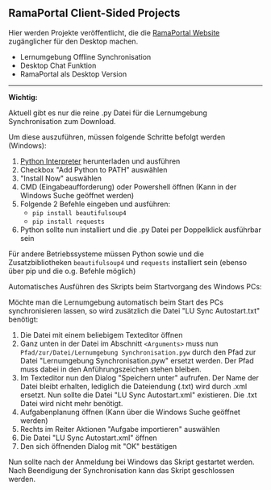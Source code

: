 ## RamaPortal Client-Sided Projects

Hier werden Projekte veröffentlicht, die die [RamaPortal Website](https://portal.rama-mainz.de "Zum RamaPortal") zugänglicher für den Desktop machen.

* Lernumgebung Offline Synchronisation
* Desktop Chat Funktion
* RamaPortal als Desktop Version

__ __

**Wichtig:**

Aktuell gibt es nur die reine .py Datei für die Lernumgebung Synchronisation zum Download.

Um diese auszuführen, müssen folgende Schritte befolgt werden (Windows):

1. [Python Interpreter](https://www.python.org/downloads/ "Zum Python Download") herunterladen und ausführen
2. Checkbox "Add Python to PATH" auswählen
3. "Install Now" auswählen
4. CMD (Eingabeaufforderung) oder Powershell öffnen (Kann in der Windows Suche geöffnet werden)
5. Folgende 2 Befehle eingeben und ausführen:
   * `pip install beautifulsoup4`
   * `pip install requests`
6. Python sollte nun installiert  und die .py Datei per Doppelklick ausführbar sein

Für andere Betriebssysteme müssen Python sowie und die Zusatzbibliotheken `beautifulsoup4` und `requests` installiert
sein (ebenso über pip und die o.g. Befehle möglich)

Automatisches Ausführen des Skripts beim Startvorgang des Windows PCs:

Möchte man die Lernumgebung automatisch beim Start des PCs synchronisieren lassen, so wird zusätzlich die Datei "LU Sync Autostart.txt" benötigt:

1. Die Datei mit einem beliebigem Texteditor öffnen
2. Ganz unten in der Datei im Abschnitt `<Arguments>` muss nun `Pfad/zur/Datei/Lernumgebung Synchronisation.pyw` durch
den Pfad zur Datei "Lernumgebung Synchronisation.pyw" ersetzt werden. Der Pfad muss dabei in den
Anführungszeichen stehen bleiben.
3. Im Texteditor nun den Dialog "Speichern unter" aufrufen. Der Name der Datei bleibt erhalten, lediglich die Dateiendung (.txt)
wird durch .xml ersetzt. Nun sollte die Datei "LU Sync Autostart.xml" existieren. Die .txt Datei wird nicht mehr benötigt.
4. Aufgabenplanung öffnen (Kann über die Windows Suche geöffnet werden)
5. Rechts im Reiter Aktionen "Aufgabe importieren" auswählen
6. Die Datei "LU Sync Autostart.xml" öffnen
7. Den sich öffnenden Dialog mit "OK" bestätigen

Nun sollte nach der Anmeldung bei Windows das Skript gestartet werden. Nach Beendigung der Synchronisation kann das
Skript geschlossen werden.